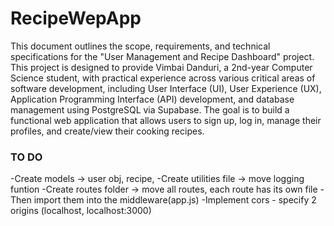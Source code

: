 # RecipeWepApp
This document outlines the scope, requirements, and technical specifications for the "User Management and Recipe Dashboard" project. This project is designed to provide Vimbai Danduri, a 2nd-year Computer Science student, with practical experience across various critical areas of software development, including User Interface (UI), User Experience (UX), Application Programming Interface (API) development, and database management using PostgreSQL via Supabase.
The goal is to build a functional web application that allows users to sign up, log in, manage their profiles, and create/view their cooking recipes.

### TO DO 
-Create models -> user obj, recipe, 
-Create utilities file -> move logging funtion
-Create routes folder -> move all routes, each route has its own file
-Then import them into the middleware(app.js)
-Implement cors - specify 2 origins (localhost, localhost:3000)
